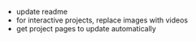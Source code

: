 - update readme
- for interactive projects, replace images with videos
- get project pages to update automatically 
